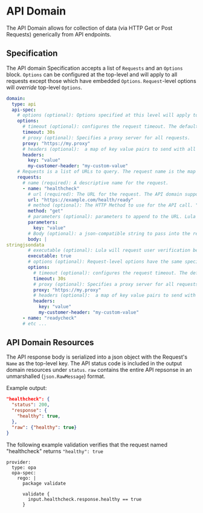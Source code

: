 # API Domain

The API Domain allows for collection of data (via HTTP Get or Post Requests) generically from API endpoints.

## Specification
The API domain Specification accepts a list of `Requests` and an `Options` block. `Options` can be configured at the top-level and will apply to all requests except those which have embedded `Options`. `Request`-level options will *override* top-level `Options`.


```yaml
domain: 
  type: api
  api-spec:
    # options (optional): Options specified at this level will apply to all requests except those with an embedded options block.
    options:
      # timeout (optional): configures the request timeout. The default timeout is 30 seconds (30s). The timeout string is a number followed by a unit suffix (ms, s, m, h, d), such as 30s or 1m.
      timeout: 30s
      # proxy (optional): Specifies a proxy server for all requests.
      proxy: "https://my.proxy"
      # headers (optional):  a map of key value pairs to send with all requests.
      headers: 
        key: "value"
        my-customer-header: "my-custom-value"
    # Requests is a list of URLs to query. The request name is the map key used when referencing the resources returned by the API.
    requests:
      # name (required): A descriptive name for the request.
      - name: "healthcheck" 
        # url (required): The URL for the request. The API domain supports any rfc3986-formatted URI. Lula also supports URL parameters as a separate argument.
        url: "https://example.com/health/ready"
        # method (optional): The HTTP Method to use for the API call. "get" and "post" are supported. Default is "get".
        method: "get"
        # parameters (optional): parameters to append to the URL. Lula also supports full URIs in the URL.
        parameters: 
          key: "value"
        # Body (optional): a json-compatible string to pass into the request as the request body.
        body: |
stringjsondata
        # executable (optional): Lula will request user verification before performing API actions if *any* API request is flagged "executable".
        executable: true
        # options (optional): Request-level options have the same specification as the api-spec-level options at the top. These options apply only to this request.
        options:
          # timeout (optional): configures the request timeout. The default timeout is 30 seconds (30s). The timeout string is a number followed by a unit suffix (ms, s, m, h, d), such as 30s or 1m.
          timeout: 30s
          # proxy (optional): Specifies a proxy server for all requests.
          proxy: "https://my.proxy"
          # headers (optional):  a map of key value pairs to send with all requests.
          headers: 
            key: "value"
            my-customer-header: "my-custom-value"
      - name: "readycheck"
      # etc ...
```

## API Domain Resources

The API response body is serialized into a json object with the Request's `Name` as the top-level key. The API status code is included in the output domain resources under `status`. `raw` contains the entire API repsonse in an unmarshalled (`json.RawMessage`) format.

Example output:

```json
"healthcheck": {
  "status": 200,
  "response": {
    "healthy": true,
  },
  "raw": {"healthy": true}
}
```

The following example validation verifies that the request named "healthcheck" returns `"healthy": true` 

```
provider: 
  type: opa
  opa-spec:
    rego: |
      package validate

      validate {
        input.healthcheck.response.healthy == true
      }
```